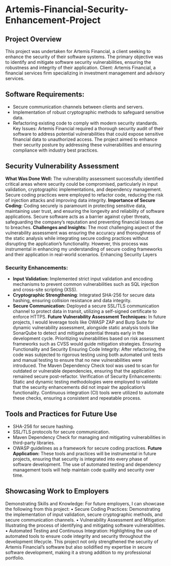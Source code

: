 # Artemis-Financial-Security-Enhancement-Project
## Project Overview
This project was undertaken for Artemis Financial, a client seeking to enhance the security of their software systems. The primary objective was to identify and mitigate software security vulnerabilities, ensuring the robustness and integrity of their application.
Client: Artemis Financial, a financial services firm specializing in investment management and advisory services.
## Software Requirements:
  * Secure communication channels between clients and servers.
  * Implementation of robust cryptographic methods to safeguard sensitive data.
  * Refactoring existing code to comply with modern security standards.
Key Issues: Artemis Financial required a thorough security audit of their software to address potential vulnerabilities that could expose sensitive financial data to unauthorized access. The project aimed to enhance their security posture by addressing these vulnerabilities and ensuring compliance with industry best practices.
## Security Vulnerability Assessment
**What Was Done Well:** The vulnerability assessment successfully identified critical areas where security could be compromised, particularly in input validation, cryptographic implementations, and dependency management. Secure coding practices were employed to refactor code, reducing the risk of injection attacks and improving data integrity.
**Importance of Secure Coding:** Coding securely is paramount in protecting sensitive data, maintaining user trust, and ensuring the longevity and reliability of software applications. Secure software acts as a barrier against cyber threats, safeguarding the company’s reputation and preventing financial losses due to breaches.
**Challenges and Insights:** The most challenging aspect of the vulnerability assessment was ensuring the accuracy and thoroughness of the static analysis while integrating secure coding practices without disrupting the application’s functionality. However, this process was instrumental in enhancing my understanding of secure coding frameworks and their application in real-world scenarios.
Enhancing Security Layers
### Security Enhancements:
  * **Input Validation:** Implemented strict input validation and encoding mechanisms to prevent common vulnerabilities such as SQL injection and cross-site scripting (XSS).
  * **Cryptographic Strengthening**: Integrated SHA-256 for secure data hashing, ensuring collision resistance and data integrity.
  * **Secure Communication:** Deployed a secure SSL/TLS communication channel to protect data in transit, utilizing a self-signed certificate to enforce HTTPS.
**Future Vulnerability Assessment Techniques:** In future projects, I would leverage tools like OWASP ZAP and Burp Suite for dynamic vulnerability assessment, alongside static analysis tools like SonarQube to detect and mitigate potential threats early in the development cycle. Prioritizing vulnerabilities based on risk assessment frameworks such as CVSS would guide mitigation strategies.
Ensuring Functionality and Security
Ensuring Code Integrity: After refactoring, the code was subjected to rigorous testing using both automated unit tests and manual testing to ensure that no new vulnerabilities were introduced. The Maven Dependency Check tool was used to scan for outdated or vulnerable dependencies, ensuring that the application remained secure post-refactor.
Verification of Security Enhancements: Static and dynamic testing methodologies were employed to validate that the security enhancements did not impair the application’s functionality. Continuous integration (CI) tools were utilized to automate these checks, ensuring a consistent and repeatable process.
## Tools and Practices for Future Use
  * SHA-256 for secure hashing.
  * SSL/TLS protocols for secure communication.
  * Maven Dependency Check for managing and mitigating vulnerabilities in third-party libraries.
  * OWASP guidelines as a framework for secure coding practices.
**Future Application:** These tools and practices will be instrumental in future projects, ensuring that security is integrated into every phase of software development. The use of automated testing and dependency management tools will help maintain code quality and security over time.
## Showcasing Work to Employers
Demonstrating Skills and Knowledge: For future employers, I can showcase the following from this project:
•	Secure Coding Practices: Demonstrating the implementation of input validation, secure cryptographic methods, and secure communication channels.
•	Vulnerability Assessment and Mitigation: Illustrating the process of identifying and mitigating software vulnerabilities.
•	Automated Testing and Continuous Integration: Highlighting the use of automated tools to ensure code integrity and security throughout the development lifecycle.
This project not only strengthened the security of Artemis Financial’s software but also solidified my expertise in secure software development, making it a strong addition to my professional portfolio.
